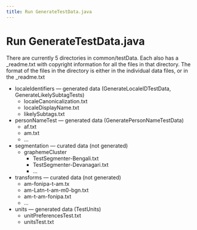 ```yaml
---
title: Run GenerateTestData.java
---
```


# Run GenerateTestData.java

There are currently 5 directories in common/testData.
Each also has a _readme.txt with copyright information for all the files in that directory. 
The format of the files in the directory is either in the individual data files, or in the _readme.txt

* localeIdentifiers — generated data (GenerateLocaleIDTestData, GenerateLikelySubtagTests)
  * localeCanonicalization.txt
  * localeDisplayName.txt
  * likelySubtags.txt
* personNameTest — generated data (GeneratePersonNameTestData)
  * af.txt
  * am.txt
  * …
* segmentation — curated data (not generated)
  * graphemeCluster
    * TestSegmenter-Bengali.txt
    * TestSegmenter-Devanagari.txt
    * …
* transforms — curated data (not generated)
  * am-fonipa-t-am.tx
  * am-Latn-t-am-m0-bgn.txt
  * am-t-am-fonipa.txt
  * …
* units — generated data (TestUnits)
  * unitPreferencesTest.txt
  * unitsTest.txt
